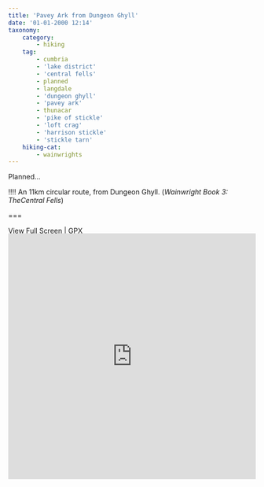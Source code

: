 ```yaml
---
title: 'Pavey Ark from Dungeon Ghyll'
date: '01-01-2000 12:14'
taxonomy:
    category:
        - hiking
    tag:
        - cumbria
        - 'lake district'
        - 'central fells'
        - planned
        - langdale
        - 'dungeon ghyll'
        - 'pavey ark'
        - thunacar
        - 'pike of stickle'
        - 'loft crag'
        - 'harrison stickle'
        - 'stickle tarn'
    hiking-cat:
        - wainwrights
---
```


Planned...

!!!! An 11km circular route, from Dungeon Ghyll. (_Wainwright Book 3: TheCentral Fells_)

===

[View Full Screen](https://map.mootparadox.com/full/paveyark-plan) | [GPX](https://map.mootparadox.com/gpx/paveyark-plan)  
<p><iframe src="https://map.mootparadox.com/embed/paveyark-plan" height="500" width="100%" style="border:none; margin-top:-1.2em;"></iframe></p>